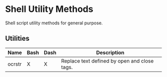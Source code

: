 # Shell Utility Methods
Shell script utility methods for general purpose.

## Utilities

| Name   | Bash | Dash | Description |
| ------ | ---- | ---- | ----------- |
| ocrstr | X    | X    | Replace text defined by open and close tags. |
